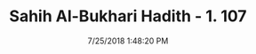 ---
title        : "Sahih Al-Bukhari Hadith - 1. 107"
date         : 7/25/2018 1:48:20 PM
draft        : false
type         : "hadith"
layout       : "hadith"
BookCode     : "SHB"
VolumeNumber : "1"
HadithNumber : "107"
categories  :  ["Knowledge-Telling a lie against the Prophet"]
tags  :  ["Abdullah bin Az Zubair"]
---